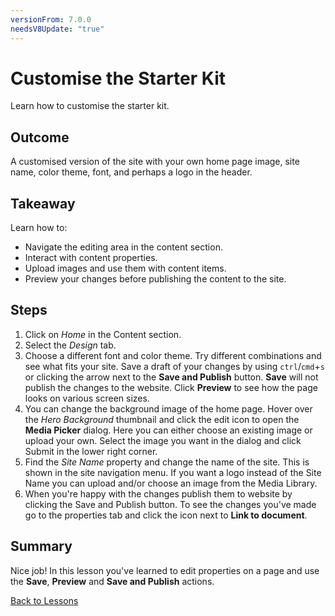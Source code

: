 ```yaml
---
versionFrom: 7.0.0
needsV8Update: "true"
---
```


# Customise the Starter Kit
Learn how to customise the starter kit.

## Outcome
A customised version of the site with your own home page image, site name, color theme, font, and perhaps a logo in the header.

## Takeaway
Learn how to:
* Navigate the editing area in the content section.
* Interact with content properties.
* Upload images and use them with content items.
* Preview your changes before publishing the content to the site.

## Steps
1. Click on *Home* in the Content section.
2. Select the *Design* tab.
3. Choose a different font and color theme. Try different combinations and see what fits your site. Save a draft of your changes by using `ctrl`/`cmd`+`s` or clicking the arrow next to the **Save and Publish** button. **Save** will not publish the changes to the website.  Click **Preview** to see how the page looks on various screen sizes.
4. You can change the background image of the home page. Hover over the *Hero Background* thumbnail and click the edit icon to open the **Media Picker** dialog. Here you can either choose an existing image or upload your own. Select the image you want in the dialog and click Submit in the lower right corner.
5. Find the *Site Name* property and change the name of the site. This is shown in the site navigation menu. If you want a logo instead of the Site Name you can upload and/or choose an image from the Media Library.
6. When you're happy with the changes publish them to website by clicking the Save and Publish button. To see the changes you've made go to the properties tab and click the icon next to **Link to document**.

## Summary
Nice job! In this lesson you've learned to edit properties on a page and use the **Save**, **Preview** and **Save and Publish** actions.

[Back to Lessons](../index.md)
